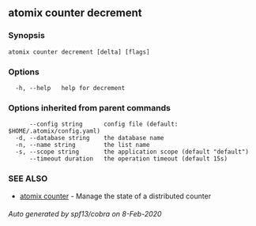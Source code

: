 ## atomix counter decrement



### Synopsis



```
atomix counter decrement [delta] [flags]
```

### Options

```
  -h, --help   help for decrement
```

### Options inherited from parent commands

```
      --config string      config file (default: $HOME/.atomix/config.yaml)
  -d, --database string    the database name
  -n, --name string        the list name
  -s, --scope string       the application scope (default "default")
      --timeout duration   the operation timeout (default 15s)
```

### SEE ALSO

* [atomix counter](atomix_counter.md)	 - Manage the state of a distributed counter

###### Auto generated by spf13/cobra on 8-Feb-2020
